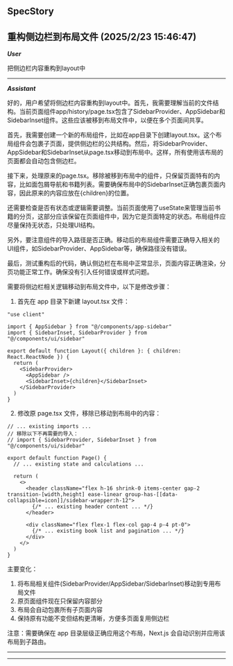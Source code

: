 ## SpecStory

## 重构侧边栏到布局文件 (2025/2/23 15:46:47)

_**User**_

把侧边栏内容重构到layout中

---

_**Assistant**_

<think>
好的，用户希望将侧边栏内容重构到layout中。首先，我需要理解当前的文件结构。当前页面组件app/history/page.tsx包含了SidebarProvider、AppSidebar和SidebarInset组件。这些应该被移到布局文件中，以便在多个页面间共享。

首先，我需要创建一个新的布局组件，比如在app目录下创建layout.tsx。这个布局组件会包裹子页面，提供侧边栏的公共结构。然后，将SidebarProvider、AppSidebar和SidebarInset从page.tsx移动到布局中。这样，所有使用该布局的页面都会自动包含侧边栏。

接下来，处理原来的page.tsx。移除被移到布局中的组件，只保留页面特有的内容，比如面包屑导航和书籍列表。需要确保布局中的SidebarInset正确包裹页面内容，因此原来的内容应放在{children}的位置。

还需要检查是否有状态或逻辑需要调整。当前页面使用了useState来管理当前书籍的分页，这部分应该保留在页面组件中，因为它是页面特定的状态。布局组件应尽量保持无状态，只处理UI结构。

另外，要注意组件的导入路径是否正确。移动后的布局组件需要正确导入相关的UI组件，如SidebarProvider、AppSidebar等，确保路径没有错误。

最后，测试重构后的代码，确认侧边栏在布局中正常显示，页面内容正确渲染，分页功能正常工作。确保没有引入任何错误或样式问题。
</think>

需要将侧边栏相关逻辑移动到布局文件中，以下是修改步骤：

1. 首先在 app 目录下新建 layout.tsx 文件：

```typescript:app/layout.tsx
"use client"

import { AppSidebar } from "@/components/app-sidebar"
import { SidebarInset, SidebarProvider } from "@/components/ui/sidebar"

export default function Layout({ children }: { children: React.ReactNode }) {
  return (
    <SidebarProvider>
      <AppSidebar />
      <SidebarInset>{children}</SidebarInset>
    </SidebarProvider>
  )
}
```

2. 修改原 page.tsx 文件，移除已移动到布局中的内容：

```typescript:app/history/page.tsx
// ... existing imports ...
// 移除以下不再需要的导入：
// import { SidebarProvider, SidebarInset } from "@/components/ui/sidebar"

export default function Page() {
  // ... existing state and calculations ...

  return (
    <>
      <header className="flex h-16 shrink-0 items-center gap-2 transition-[width,height] ease-linear group-has-[[data-collapsible=icon]]/sidebar-wrapper:h-12">
        {/* ... existing header content ... */}
      </header>
      
      <div className="flex flex-1 flex-col gap-4 p-4 pt-0">
        {/* ... existing book list and pagination ... */}
      </div>
    </>
  )
}
```

主要变化：
1. 将布局相关组件(SidebarProvider/AppSidebar/SidebarInset)移动到专用布局文件
2. 原页面组件现在只保留内容部分
3. 布局会自动包裹所有子页面内容
4. 保持原有功能不变但结构更清晰，方便多页面复用侧边栏

注意：需要确保在 app 目录层级正确应用这个布局，Next.js 会自动识别并应用该布局到子路由。

---



---

